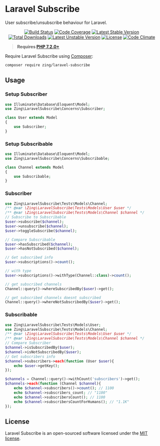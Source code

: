 # Laravel Subscribe

User subscribe/unsubscribe behaviour for Laravel.

<p align="center">
<a href="https://github.com/zingimmick/laravel-subscribe/actions"><img src="https://github.com/zingimmick/laravel-subscribe/workflows/tests/badge.svg" alt="Build Status"></a>
<a href="https://codecov.io/gh/zingimmick/laravel-subscribe"><img src="https://codecov.io/gh/zingimmick/laravel-subscribe/branch/master/graph/badge.svg" alt="Code Coverage" /></a>
<a href="https://packagist.org/packages/zing/laravel-subscribe"><img src="https://poser.pugx.org/zing/laravel-subscribe/v/stable.svg" alt="Latest Stable Version"></a>
<a href="https://packagist.org/packages/zing/laravel-subscribe"><img src="https://poser.pugx.org/zing/laravel-subscribe/downloads" alt="Total Downloads"></a>
<a href="https://packagist.org/packages/zing/laravel-subscribe"><img src="https://poser.pugx.org/zing/laravel-subscribe/v/unstable.svg" alt="Latest Unstable Version"></a>
<a href="https://packagist.org/packages/zing/laravel-subscribe"><img src="https://poser.pugx.org/zing/laravel-subscribe/license" alt="License"></a>
<a href="https://codeclimate.com/github/zingimmick/laravel-subscribe/maintainability"><img src="https://api.codeclimate.com/v1/badges/82036f5ecf894e9c395d/maintainability" alt="Code Climate" /></a>
</p>

> **Requires [PHP 7.2.0+](https://php.net/releases/)**

Require Laravel Subscribe using [Composer](https://getcomposer.org):

```bash
composer require zing/laravel-subscribe
```

## Usage

### Setup Subscriber

```php
use Illuminate\Database\Eloquent\Model;
use Zing\LaravelSubscribe\Concerns\Subscriber;

class User extends Model
{
    use Subscriber;
}
```

### Setup Subscribable

```php
use Illuminate\Database\Eloquent\Model;
use Zing\LaravelSubscribe\Concerns\Subscribable;

class Channel extends Model
{
    use Subscribable;
}
```

### Subscriber

```php
use Zing\LaravelSubscribe\Tests\Models\Channel;
/** @var \Zing\LaravelSubscribe\Tests\Models\User $user */
/** @var \Zing\LaravelSubscribe\Tests\Models\Channel $channel */
// Subscribe to Subscribable
$user->subscribe($channel);
$user->unsubscribe($channel);
$user->toggleSubscribe($channel);

// Compare Subscribable
$user->hasSubscribed($channel);
$user->hasNotSubscribed($channel);

// Get subscribed info
$user->subscriptions()->count(); 

// with type
$user->subscriptions()->withType(Channel::class)->count(); 

// get subscribed channels
Channel::query()->whereSubscribedBy($user)->get();

// get subscribed channels doesnt subscribed
Channel::query()->whereNotSubscribedBy($user)->get();
```

### Subscribable

```php
use Zing\LaravelSubscribe\Tests\Models\User;
use Zing\LaravelSubscribe\Tests\Models\Channel;
/** @var \Zing\LaravelSubscribe\Tests\Models\User $user */
/** @var \Zing\LaravelSubscribe\Tests\Models\Channel $channel */
// Compare Subscriber
$channel->isSubscribedBy($user); 
$channel->isNotSubscribedBy($user);
// Get subscribers info
$channel->subscribers->each(function (User $user){
    echo $user->getKey();
});

$channels = Channel::query()->withCount('subscribers')->get();
$channels->each(function (Channel $channel){
    echo $channel->subscribers()->count(); // 1100
    echo $channel->subscribers_count; // "1100"
    echo $channel->subscribersCount(); // 1100
    echo $channel->subscribersCountForHumans(); // "1.1K"
});
```

## License

Laravel Subscribe is an open-sourced software licensed under the [MIT license](LICENSE).
